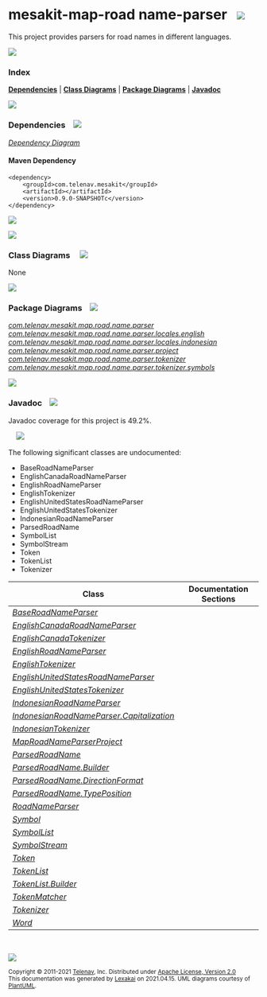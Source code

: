 # mesakit-map-road name-parser &nbsp;&nbsp;![](https://kivakit.org/images/gears-40.png)

This project provides parsers for road names in different languages.

![](https://kivakit.org/images/horizontal-line.png)

### Index



[**Dependencies**](#dependencies) | [**Class Diagrams**](#class-diagrams) | [**Package Diagrams**](#package-diagrams) | [**Javadoc**](#javadoc)

![](https://kivakit.org/images/horizontal-line.png)

### Dependencies <a name="dependencies"></a> &nbsp;&nbsp; ![](https://kivakit.org/images/dependencies-40.png)

[*Dependency Diagram*](documentation/diagrams/dependencies.svg)

#### Maven Dependency

    <dependency>
        <groupId>com.telenav.mesakit</groupId>
        <artifactId></artifactId>
        <version>0.9.0-SNAPSHOTc</version>
    </dependency>

![](https://kivakit.org/images/short-horizontal-line.png)

[//]: # (start-user-text)



[//]: # (end-user-text)

![](https://kivakit.org/images/short-horizontal-line.png)

### Class Diagrams <a name="class-diagrams"></a> &nbsp; &nbsp; ![](https://kivakit.org/images/diagram-48.png)

None

![](https://kivakit.org/images/short-horizontal-line.png)

### Package Diagrams <a name="package-diagrams"></a> &nbsp;&nbsp; ![](https://kivakit.org/images/box-40.png)

[*com.telenav.mesakit.map.road.name.parser*](documentation/diagrams/com.telenav.mesakit.map.road.name.parser.svg)  
[*com.telenav.mesakit.map.road.name.parser.locales.english*](documentation/diagrams/com.telenav.mesakit.map.road.name.parser.locales.english.svg)  
[*com.telenav.mesakit.map.road.name.parser.locales.indonesian*](documentation/diagrams/com.telenav.mesakit.map.road.name.parser.locales.indonesian.svg)  
[*com.telenav.mesakit.map.road.name.parser.project*](documentation/diagrams/com.telenav.mesakit.map.road.name.parser.project.svg)  
[*com.telenav.mesakit.map.road.name.parser.tokenizer*](documentation/diagrams/com.telenav.mesakit.map.road.name.parser.tokenizer.svg)  
[*com.telenav.mesakit.map.road.name.parser.tokenizer.symbols*](documentation/diagrams/com.telenav.mesakit.map.road.name.parser.tokenizer.symbols.svg)  

![](https://kivakit.org/images/short-horizontal-line.png)

### Javadoc <a name="javadoc"></a> &nbsp;&nbsp; ![](https://kivakit.org/images/books-40.png)

Javadoc coverage for this project is 49.2%.  
  
&nbsp; &nbsp;  ![](https://kivakit.org/images/meter-50-12.png)

The following significant classes are undocumented:  

- BaseRoadNameParser  
- EnglishCanadaRoadNameParser  
- EnglishRoadNameParser  
- EnglishTokenizer  
- EnglishUnitedStatesRoadNameParser  
- EnglishUnitedStatesTokenizer  
- IndonesianRoadNameParser  
- ParsedRoadName  
- SymbolList  
- SymbolStream  
- Token  
- TokenList  
- Tokenizer

| Class | Documentation Sections |
|---|---|
| [*BaseRoadNameParser*](https://telenav.github.io/mesakit-data/javadoc/mesakit.map.road.name.parser/com/telenav/mesakit/map/road/name/parser/BaseRoadNameParser.html) |  |  
| [*EnglishCanadaRoadNameParser*](https://telenav.github.io/mesakit-data/javadoc/mesakit.map.road.name.parser/com/telenav/mesakit/map/road/name/parser/locales/english/EnglishCanadaRoadNameParser.html) |  |  
| [*EnglishCanadaTokenizer*](https://telenav.github.io/mesakit-data/javadoc/mesakit.map.road.name.parser/com/telenav/mesakit/map/road/name/parser/locales/english/EnglishCanadaTokenizer.html) |  |  
| [*EnglishRoadNameParser*](https://telenav.github.io/mesakit-data/javadoc/mesakit.map.road.name.parser/com/telenav/mesakit/map/road/name/parser/locales/english/EnglishRoadNameParser.html) |  |  
| [*EnglishTokenizer*](https://telenav.github.io/mesakit-data/javadoc/mesakit.map.road.name.parser/com/telenav/mesakit/map/road/name/parser/locales/english/EnglishTokenizer.html) |  |  
| [*EnglishUnitedStatesRoadNameParser*](https://telenav.github.io/mesakit-data/javadoc/mesakit.map.road.name.parser/com/telenav/mesakit/map/road/name/parser/locales/english/EnglishUnitedStatesRoadNameParser.html) |  |  
| [*EnglishUnitedStatesTokenizer*](https://telenav.github.io/mesakit-data/javadoc/mesakit.map.road.name.parser/com/telenav/mesakit/map/road/name/parser/locales/english/EnglishUnitedStatesTokenizer.html) |  |  
| [*IndonesianRoadNameParser*](https://telenav.github.io/mesakit-data/javadoc/mesakit.map.road.name.parser/com/telenav/mesakit/map/road/name/parser/locales/indonesian/IndonesianRoadNameParser.html) |  |  
| [*IndonesianRoadNameParser.Capitalization*](https://telenav.github.io/mesakit-data/javadoc/mesakit.map.road.name.parser/com/telenav/mesakit/map/road/name/parser/locales/indonesian/IndonesianRoadNameParser.Capitalization.html) |  |  
| [*IndonesianTokenizer*](https://telenav.github.io/mesakit-data/javadoc/mesakit.map.road.name.parser/com/telenav/mesakit/map/road/name/parser/locales/indonesian/IndonesianTokenizer.html) |  |  
| [*MapRoadNameParserProject*](https://telenav.github.io/mesakit-data/javadoc/mesakit.map.road.name.parser/com/telenav/mesakit/map/road/name/parser/project/MapRoadNameParserProject.html) |  |  
| [*ParsedRoadName*](https://telenav.github.io/mesakit-data/javadoc/mesakit.map.road.name.parser/com/telenav/mesakit/map/road/name/parser/ParsedRoadName.html) |  |  
| [*ParsedRoadName.Builder*](https://telenav.github.io/mesakit-data/javadoc/mesakit.map.road.name.parser/com/telenav/mesakit/map/road/name/parser/ParsedRoadName.Builder.html) |  |  
| [*ParsedRoadName.DirectionFormat*](https://telenav.github.io/mesakit-data/javadoc/mesakit.map.road.name.parser/com/telenav/mesakit/map/road/name/parser/ParsedRoadName.DirectionFormat.html) |  |  
| [*ParsedRoadName.TypePosition*](https://telenav.github.io/mesakit-data/javadoc/mesakit.map.road.name.parser/com/telenav/mesakit/map/road/name/parser/ParsedRoadName.TypePosition.html) |  |  
| [*RoadNameParser*](https://telenav.github.io/mesakit-data/javadoc/mesakit.map.road.name.parser/com/telenav/mesakit/map/road/name/parser/RoadNameParser.html) |  |  
| [*Symbol*](https://telenav.github.io/mesakit-data/javadoc/mesakit.map.road.name.parser/com/telenav/mesakit/map/road/name/parser/tokenizer/symbols/Symbol.html) |  |  
| [*SymbolList*](https://telenav.github.io/mesakit-data/javadoc/mesakit.map.road.name.parser/com/telenav/mesakit/map/road/name/parser/tokenizer/symbols/SymbolList.html) |  |  
| [*SymbolStream*](https://telenav.github.io/mesakit-data/javadoc/mesakit.map.road.name.parser/com/telenav/mesakit/map/road/name/parser/tokenizer/symbols/SymbolStream.html) |  |  
| [*Token*](https://telenav.github.io/mesakit-data/javadoc/mesakit.map.road.name.parser/com/telenav/mesakit/map/road/name/parser/tokenizer/Token.html) |  |  
| [*TokenList*](https://telenav.github.io/mesakit-data/javadoc/mesakit.map.road.name.parser/com/telenav/mesakit/map/road/name/parser/tokenizer/TokenList.html) |  |  
| [*TokenList.Builder*](https://telenav.github.io/mesakit-data/javadoc/mesakit.map.road.name.parser/com/telenav/mesakit/map/road/name/parser/tokenizer/TokenList.Builder.html) |  |  
| [*TokenMatcher*](https://telenav.github.io/mesakit-data/javadoc/mesakit.map.road.name.parser/com/telenav/mesakit/map/road/name/parser/tokenizer/TokenMatcher.html) |  |  
| [*Tokenizer*](https://telenav.github.io/mesakit-data/javadoc/mesakit.map.road.name.parser/com/telenav/mesakit/map/road/name/parser/tokenizer/Tokenizer.html) |  |  
| [*Word*](https://telenav.github.io/mesakit-data/javadoc/mesakit.map.road.name.parser/com/telenav/mesakit/map/road/name/parser/tokenizer/symbols/Word.html) |  |  

[//]: # (start-user-text)



[//]: # (end-user-text)

<br/>

![](https://kivakit.org/images/horizontal-line.png)

<sub>Copyright &#169; 2011-2021 [Telenav](http://telenav.com), Inc. Distributed under [Apache License, Version 2.0](LICENSE)</sub>  
<sub>This documentation was generated by [Lexakai](https://github.com/Telenav/lexakai) on 2021.04.15. UML diagrams courtesy
of [PlantUML](http://plantuml.com).</sub>

